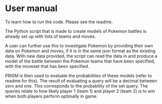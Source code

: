 # User manual

To learn how to run the code. Please see the readme.

The Python script that is made to create models of Pokemon battles is already set up with lists of teams and moves.

A user can further use this to investigate Pokemon by providing their own data on Pokemon and moves, if it is in the same json format as the existing data.
With new data provided, the script can read the data in and produce a model of the battle between the Pokemon teams that have been specified, with the moveset that has been specified.

PRISM is then used to evaluate the probabilities of these models (refer to readme for this). The result of evaluating a query will be a decimal between zero and one. This corresponds to the probability of the set query.
The queries relate to how likely player 1 (team 1) and player 2 (team 2) is to win when both players perform optimally in game.
